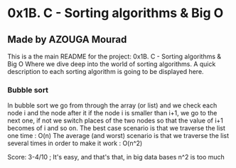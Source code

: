 # 0x1B. C - Sorting algorithms & Big O
## Made by AZOUGA Mourad

This is a the main README for the project: 0x1B. C - Sorting algorithms & Big O
Where we dive deep into the world of sorting algorithms.
A quick description to each sorting algorithm is going to be displayed here.
### Bubble sort
In bubble sort we go from through the array (or list) and we check each node i and the node after it
if the node i is smaller than i+1, we go to the next one, if not we switch places of the two nodes
so that the value of i+1 becomes of i and so on.
The best case scenario is that we traverse the list one time : O(n)
The average (and worst) scenario is that we traverse the list several times in order to make it work : O(n^2)

Score: 3-4/10 ; It's easy, and that's that, in big data bases n^2 is too much

### 